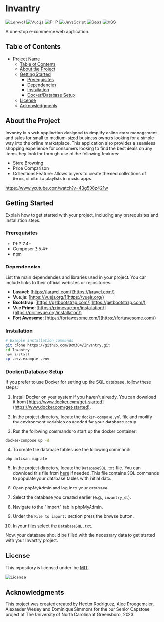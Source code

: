 # Invantry

![Laravel](https://img.shields.io/badge/Laravel-FF2D20?style=for-the-badge&logo=laravel&logoColor=white)
![Vue.js](https://img.shields.io/badge/Vue.js-4FC08D?style=for-the-badge&logo=vue.js&logoColor=white)
![PHP](https://img.shields.io/badge/PHP-777BB4?style=for-the-badge&logo=php&logoColor=white)
![JavaScript](https://img.shields.io/badge/JavaScript-F7DF1E?style=for-the-badge&logo=javascript&logoColor=black)
![Sass](https://img.shields.io/badge/Sass-CC6699?style=for-the-badge&logo=sass&logoColor=white)
![CSS](https://img.shields.io/badge/CSS-1572B6?style=for-the-badge&logo=css3&logoColor=white)

A one-stop e-commerce web application.


## Table of Contents

- [Project Name](#project-name)
  - [Table of Contents](#table-of-contents)
  - [About the Project](#about-the-project)
  - [Getting Started](#getting-started)
    - [Prerequisites](#prerequisites)
    - [Dependencies](#Dependencies)
    - [Installation](#installation)
    - [Docker/Database Setup](#dockerdatabase-setup)
  - [License](#license)
  - [Acknowledgments](#acknowledgments)

## About the Project

Invantry is a web application designed to simplify online store management and sales for small to medium-sized business owners looking for a simple way into the online marketplace. This application also provides a seamless shopping experience for consumers looking to find the best deals on any items they look for through use of the following features:

- Store Browsing
- Price Comparison
- Collections Feature: Allows buyers to create themed collections of items, similar to playlists in music apps.

https://www.youtube.com/watch?v=43g5D8z421w

## Getting Started

Explain how to get started with your project, including any prerequisites and installation steps.

### Prerequisites

- PHP 7.4+
- Composer 2.5.4+
- npm 

### Dependencies

List the main dependencies and libraries used in your project. You can include links to their official websites or repositories.

- **Laravel**: [https://laravel.com/](https://laravel.com/)
- **Vue.js**: [https://vuejs.org/](https://vuejs.org/)
- **Bootstrap**: [https://getbootstrap.com/](https://getbootstrap.com/)
- **Vue Prime**: [https://primevue.org/installation/](https://primevue.org/installation/)
- **Fort Awesome**: [https://fortawesome.com/](https://fortawesome.com/)

### Installation

```bash
# Example installation commands
git clone https://github.com/Dom304/Invantry.git
cd Invantry
npm install
cp .env.example .env
```

### Docker/Database Setup

If you prefer to use Docker for setting up the SQL database, follow these steps:

1. Install Docker on your system if you haven't already. You can download it from [https://www.docker.com/get-started](https://www.docker.com/get-started).

2. In the project directory, locate the `docker-compose.yml` file and modify the environment variables as needed for your database setup.

3. Run the following commands to start up the docker container:

```bash
docker-compose up -d
```

4. To create the database tables use the following command:
   
```bash
php artisan migrate
```

5. In the project directory, locate the `DatabaseSQL.txt` file. You can download this file from [here](https://github.com/Dom304/Invantry/blob/dev/invantry.sql) if needed. This file contains SQL commands to populate your database tables with initial data.

6. Open phpMyAdmin and log in to your database.

7. Select the database you created earlier (e.g., `invantry_db`).

8. Navigate to the "Import" tab in phpMyAdmin.

9. Under the `File to import:` section press the browse button.

10. In your files select the `DatabaseSQL.txt`.

Now, your database should be filled with the necessary data to get started with your Invantry project.


## License

This repository is licensed under the [MIT](https://github.com/alsiam/web-projects/blob/main/LICENSE).

[![License](https://img.shields.io/badge/license-MIT-blue.svg?style=flat-square)](https://github.com/alsiam/web-projects/blob/master/LICENSE)

## Acknowledgments

This project was created created by Hector Rodriguez, Alec Droegemeier, Alexander Wesley and Dominique Simmons for the our Senior Capstone project at The University of North Carolina at Greensboro, 2023.
